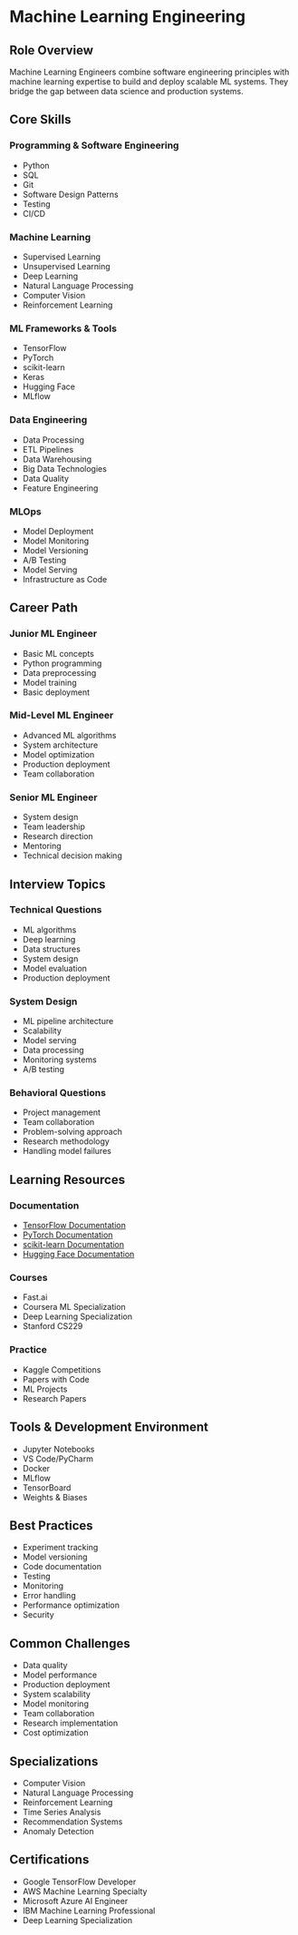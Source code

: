 # Machine Learning Engineering

## Role Overview

Machine Learning Engineers combine software engineering principles with machine learning expertise to build and deploy scalable ML systems. They bridge the gap between data science and production systems.

## Core Skills

### Programming & Software Engineering

- Python
- SQL
- Git
- Software Design Patterns
- Testing
- CI/CD

### Machine Learning

- Supervised Learning
- Unsupervised Learning
- Deep Learning
- Natural Language Processing
- Computer Vision
- Reinforcement Learning

### ML Frameworks & Tools

- TensorFlow
- PyTorch
- scikit-learn
- Keras
- Hugging Face
- MLflow

### Data Engineering

- Data Processing
- ETL Pipelines
- Data Warehousing
- Big Data Technologies
- Data Quality
- Feature Engineering

### MLOps

- Model Deployment
- Model Monitoring
- Model Versioning
- A/B Testing
- Model Serving
- Infrastructure as Code

## Career Path

### Junior ML Engineer

- Basic ML concepts
- Python programming
- Data preprocessing
- Model training
- Basic deployment

### Mid-Level ML Engineer

- Advanced ML algorithms
- System architecture
- Model optimization
- Production deployment
- Team collaboration

### Senior ML Engineer

- System design
- Team leadership
- Research direction
- Mentoring
- Technical decision making

## Interview Topics

### Technical Questions

- ML algorithms
- Deep learning
- Data structures
- System design
- Model evaluation
- Production deployment

### System Design

- ML pipeline architecture
- Scalability
- Model serving
- Data processing
- Monitoring systems
- A/B testing

### Behavioral Questions

- Project management
- Team collaboration
- Problem-solving approach
- Research methodology
- Handling model failures

## Learning Resources

### Documentation

- [TensorFlow Documentation](https://www.tensorflow.org/guide)
- [PyTorch Documentation](https://pytorch.org/docs/)
- [scikit-learn Documentation](https://scikit-learn.org/stable/)
- [Hugging Face Documentation](https://huggingface.co/docs)

### Courses

- Fast.ai
- Coursera ML Specialization
- Deep Learning Specialization
- Stanford CS229

### Practice

- Kaggle Competitions
- Papers with Code
- ML Projects
- Research Papers

## Tools & Development Environment

- Jupyter Notebooks
- VS Code/PyCharm
- Docker
- MLflow
- TensorBoard
- Weights & Biases

## Best Practices

- Experiment tracking
- Model versioning
- Code documentation
- Testing
- Monitoring
- Error handling
- Performance optimization
- Security

## Common Challenges

- Data quality
- Model performance
- Production deployment
- System scalability
- Model monitoring
- Team collaboration
- Research implementation
- Cost optimization

## Specializations

- Computer Vision
- Natural Language Processing
- Reinforcement Learning
- Time Series Analysis
- Recommendation Systems
- Anomaly Detection

## Certifications

- Google TensorFlow Developer
- AWS Machine Learning Specialty
- Microsoft Azure AI Engineer
- IBM Machine Learning Professional
- Deep Learning Specialization
